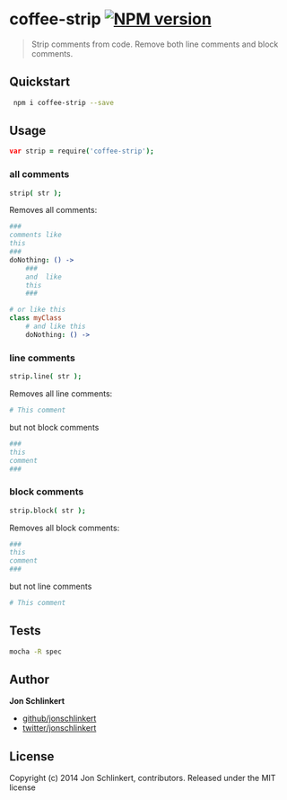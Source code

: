 # coffee-strip [![NPM version](https://badge.fury.io/coffee/coffee-strip.png)](http://badge.fury.io/coffee/coffee-strip)

> Strip comments from code. Remove both line comments and block comments.

## Quickstart

```bash
 npm i coffee-strip --save
 ```

## Usage

```coffee
var strip = require('coffee-strip');
```

### all comments

```coffee
strip( str );
```
Removes all comments:

```coffee
###
comments like
this
###
doNothing: () ->
    ###
    and  like
    this
    ###

# or like this
class myClass
    # and like this
    doNothing: () ->
```

### line comments

```coffee
strip.line( str );
```
Removes all line comments:

```coffee
# This comment
```
but not block comments

```coffee
###
this
comment
###
```

### block comments

```coffee
strip.block( str );
```
Removes all block comments:

```coffee
###
this
comment
###
```
but not line comments

```coffee
# This comment
```

## Tests

```bash
mocha -R spec
```


## Author

**Jon Schlinkert**

+ [github/jonschlinkert](https://github.com/jonschlinkert)
+ [twitter/jonschlinkert](http://twitter.com/jonschlinkert)

## License
Copyright (c) 2014 Jon Schlinkert, contributors.
Released under the MIT license